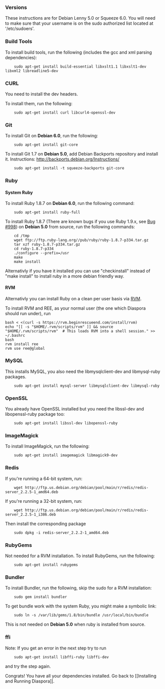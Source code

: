 ### Versions

These instructions are for Debian Lenny 5.0 or Squeeze 6.0.  You will need to make sure that your username is on the sudo authorized list located at '/etc/sudoers'.

### Build Tools

To install build tools, run the following (includes the gcc and xml parsing dependencies):

        sudo apt-get install build-essential libxslt1.1 libxslt1-dev libxml2 libreadline5-dev

### CURL

You need to install the dev headers.

To install them, run the following:

        sudo apt-get install curl libcurl4-openssl-dev

### Git

To install Git on **Debian 6.0**, run the following:

        sudo apt-get install git-core

To install Git 1.7 on **Debian 5.0**, add Debian Backports repository and install it. Instructions: http://backports.debian.org/Instructions/

        sudo apt-get install -t squeeze-backports git-core


### Ruby

#### System Ruby
To install Ruby 1.8.7 on **Debian 6.0**, run the following command:

        sudo apt-get install ruby-full

To install Ruby 1.8.7 (There are known bugs if you use Ruby 1.9.x, see [Bug #998](http://bugs.joindiaspora.com/issues/998)) on **Debian 5.0** from source, run the following commands:

        cd /tmp
        wget ftp://ftp.ruby-lang.org//pub/ruby/ruby-1.8.7-p334.tar.gz
        tar xzf ruby-1.8.7-p334.tar.gz
        cd ruby-1.8.7-p334
        ./configure --prefix=/usr
        make
        make install

Alternativly if you have it installed you can use "checkinstall" instead of "make install" to install ruby in a more debian friendly way.

#### RVM

Alternativly you can install Ruby on a clean per user basis via [RVM](https://rvm.beginrescueend.com/).

To install RVM and REE, as your normal user (the one which Diaspora should run under), run

    bash < <(curl -s https://rvm.beginrescueend.com/install/rvm)
    echo "[[ -s "$HOME/.rvm/scripts/rvm" ]] && source "$HOME/.rvm/scripts/rvm"  # This loads RVM into a shell session." >> ~/.bashrc
    bash
    rvm install ree
    rvm use ree@global

### MySQL

This installs MySQL, you also need the libmysqlclient-dev and libmysql-ruby packages.

        sudo apt-get install mysql-server libmysqlclient-dev libmysql-ruby

### OpenSSL

You already have OpenSSL installed but you need the libssl-dev and libopenssl-ruby package too:

        sudo apt-get install libssl-dev libopenssl-ruby

### ImageMagick

To install ImageMagick, run the following:

        sudo apt-get install imagemagick libmagick9-dev


### Redis

If you're running a 64-bit system, run:

        wget http://ftp.us.debian.org/debian/pool/main/r/redis/redis-server_2.2.5-1_amd64.deb

If you're running a 32-bit system, run:

        wget http://ftp.us.debian.org/debian/pool/main/r/redis/redis-server_2.2.5-1_i386.deb

Then install the corresponding package

        sudo dpkg -i redis-server_2.2.2-1_amd64.deb

### RubyGems

Not needed for a RVM installation.
To install RubyGems, run the following:

        sudo apt-get install rubygems

### Bundler

To install Bundler, run the following, skip the sudo for a RVM installation:

        sudo gem install bundler 

To get bundle work with the system Ruby, you might make a symbolic link:

        sudo ln -s /var/lib/gems/1.8/bin/bundle /usr/local/bin/bundle

This is not needed on **Debian 5.0** when ruby is installed from source.


### ffi

Note: If you get an error in the next step try to run

        sudo apt-get install libffi-ruby libffi-dev

and try the step again.

Congrats! You have all your dependencies installed. Go back to [[Installing and Running Diaspora]].
